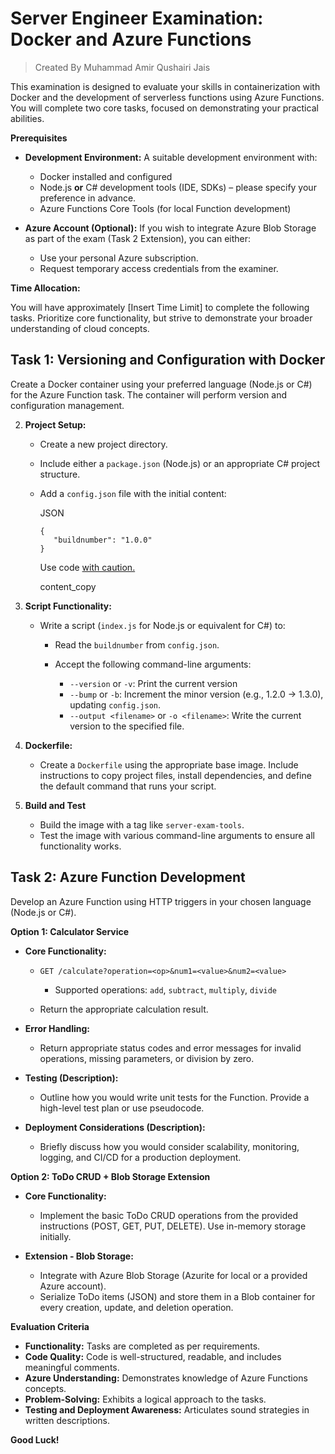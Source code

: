 
# Server Engineer Examination: Docker and Azure Functions
> Created By Muhammad Amir Qushairi Jais

This examination is designed to evaluate your skills in containerization with Docker and the development of serverless functions using Azure Functions. You will complete two core tasks, focused on demonstrating your practical abilities.

**Prerequisites**

-   **Development Environment:** A suitable development environment with:
    
    -   Docker installed and configured
    -   Node.js **or** C# development tools (IDE, SDKs) – please specify your preference in advance.
    -   Azure Functions Core Tools (for local Function development)
    
-   **Azure Account (Optional):** If you wish to integrate Azure Blob Storage as part of the exam (Task 2 Extension), you can either:
    
    -   Use your personal Azure subscription.
    -   Request temporary access credentials from the examiner.
    

**Time Allocation:**

You will have approximately [Insert Time Limit] to complete the following tasks. Prioritize core functionality, but strive to demonstrate your broader understanding of cloud concepts.

## Task 1: Versioning and Configuration with Docker

Create a Docker container using your preferred language (Node.js or C#) for the Azure Function task. The container will perform version and configuration management.

2.  **Project Setup:**
    
    -   Create a new project directory.
    -   Include either a `package.json` (Node.js) or an appropriate C# project structure.
    -   Add a `config.json` file with the initial content:
        
        JSON
        
        ```
        {
           "buildnumber": "1.0.0"
        }
        
        ```
        
        Use code  [with caution.](https://gemini.google.com/faq#coding)
        
        content_copy
        
    
4.  **Script Functionality:**
    
    -   Write a script (`index.js` for Node.js or equivalent for C#) to:
        
        -   Read the `buildnumber` from `config.json`.
        -   Accept the following command-line arguments:
            
            -   `--version` or `-v`: Print the current version
            -   `--bump` or `-b`: Increment the minor version (e.g., 1.2.0 -> 1.3.0), updating `config.json`.
            -   `--output <filename>` or `-o <filename>`: Write the current version to the specified file.
            
        
    
6.  **Dockerfile:**
    
    -   Create a `Dockerfile` using the appropriate base image. Include instructions to copy project files, install dependencies, and define the default command that runs your script.
    
8.  **Build and Test**
    
    -   Build the image with a tag like `server-exam-tools`.
    -   Test the image with various command-line arguments to ensure all functionality works.
    

## Task 2: Azure Function Development

Develop an Azure Function using HTTP triggers in your chosen language (Node.js or C#).

**Option 1: Calculator Service**

-   **Core Functionality:**
    
    -   `GET /calculate?operation=<op>&num1=<value>&num2=<value>`
        
        -   Supported operations:  `add`,  `subtract`,  `multiply`,  `divide`
        
    -   Return the appropriate calculation result.
    
-   **Error Handling:**
    
    -   Return appropriate status codes and error messages for invalid operations, missing parameters, or division by zero.
    
-   **Testing (Description):**
    
    -   Outline how you would write unit tests for the Function. Provide a high-level test plan or use pseudocode.
    
-   **Deployment Considerations (Description):**
    
    -   Briefly discuss how you would consider scalability, monitoring, logging, and CI/CD for a production deployment.
    

**Option 2: ToDo CRUD + Blob Storage Extension**

-   **Core Functionality:**
    
    -   Implement the basic ToDo CRUD operations from the provided instructions (POST, GET, PUT, DELETE). Use in-memory storage initially.
    
-   **Extension - Blob Storage:**
    
    -   Integrate with Azure Blob Storage (Azurite for local or a provided Azure account).
    -   Serialize ToDo items (JSON) and store them in a Blob container for every creation, update, and deletion operation.
    

**Evaluation Criteria**

-   **Functionality:** Tasks are completed as per requirements.
-   **Code Quality:** Code is well-structured, readable, and includes meaningful comments.
-   **Azure Understanding:** Demonstrates knowledge of Azure Functions concepts.
-   **Problem-Solving:** Exhibits a logical approach to the tasks.
-   **Testing and Deployment Awareness:** Articulates sound strategies in written descriptions.

**Good Luck!**
